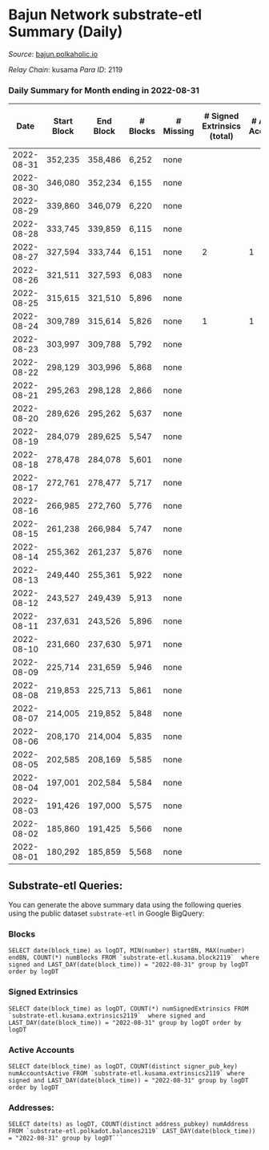 # Bajun Network substrate-etl Summary (Daily)

_Source_: [bajun.polkaholic.io](https://bajun.polkaholic.io)

*Relay Chain*: kusama
*Para ID*: 2119



### Daily Summary for Month ending in 2022-08-31


| Date | Start Block | End Block | # Blocks | # Missing | # Signed Extrinsics (total) | # Active Accounts | # Addresses with Balances | # Events | # Transfers | # XCM Transfers In | # XCM Transfers Out |
| ---- | ----------- | --------- | -------- | --------- | --------------------------- | ----------------- | ------------------------- | -------- | ----------- | ------------------ | ------------------- |
| 2022-08-31 | 352,235 | 358,486 | 6,252 | none |  |  | 7 | 12,511 |   |   |   |
| 2022-08-30 | 346,080 | 352,234 | 6,155 | none |  |  |  | 12,313 |   |   |   |
| 2022-08-29 | 339,860 | 346,079 | 6,220 | none |  |  |  | 12,444 |   |   |   |
| 2022-08-28 | 333,745 | 339,859 | 6,115 | none |  |  |  | 12,233 |   |   |   |
| 2022-08-27 | 327,594 | 333,744 | 6,151 | none | 2 | 1 | 7 | 12,320 | 2  |   |   |
| 2022-08-26 | 321,511 | 327,593 | 6,083 | none |  |  |  | 12,169 |   |   |   |
| 2022-08-25 | 315,615 | 321,510 | 5,896 | none |  |  |  | 11,795 |   |   |   |
| 2022-08-24 | 309,789 | 315,614 | 5,826 | none | 1 | 1 |  | 11,662 | 1  |   |   |
| 2022-08-23 | 303,997 | 309,788 | 5,792 | none |  |  |  | 11,588 |   |   |   |
| 2022-08-22 | 298,129 | 303,996 | 5,868 | none |  |  |  | 11,742 |   |   |   |
| 2022-08-21 | 295,263 | 298,128 | 2,866 | none |  |  |  | 5,733 |   |   |   |
| 2022-08-20 | 289,626 | 295,262 | 5,637 | none |  |  |  | 11,278 |   |   |   |
| 2022-08-19 | 284,079 | 289,625 | 5,547 | none |  |  |  | 11,097 |   |   |   |
| 2022-08-18 | 278,478 | 284,078 | 5,601 | none |  |  |  | 11,205 |   |   |   |
| 2022-08-17 | 272,761 | 278,477 | 5,717 | none |  |  |  | 11,437 |   |   |   |
| 2022-08-16 | 266,985 | 272,760 | 5,776 | none |  |  |  | 11,555 |   |   |   |
| 2022-08-15 | 261,238 | 266,984 | 5,747 | none |  |  |  | 11,497 |   |   |   |
| 2022-08-14 | 255,362 | 261,237 | 5,876 | none |  |  |  | 11,756 |   |   |   |
| 2022-08-13 | 249,440 | 255,361 | 5,922 | none |  |  |  | 11,850 |   |   |   |
| 2022-08-12 | 243,527 | 249,439 | 5,913 | none |  |  |  | 11,829 |   |   |   |
| 2022-08-11 | 237,631 | 243,526 | 5,896 | none |  |  |  | 11,795 |   |   |   |
| 2022-08-10 | 231,660 | 237,630 | 5,971 | none |  |  |  | 11,946 |   |   |   |
| 2022-08-09 | 225,714 | 231,659 | 5,946 | none |  |  |  | 11,895 |   |   |   |
| 2022-08-08 | 219,853 | 225,713 | 5,861 | none |  |  |  | 11,725 |   |   |   |
| 2022-08-07 | 214,005 | 219,852 | 5,848 | none |  |  |  | 11,700 |   |   |   |
| 2022-08-06 | 208,170 | 214,004 | 5,835 | none |  |  |  | 11,673 |   |   |   |
| 2022-08-05 | 202,585 | 208,169 | 5,585 | none |  |  |  | 11,173 |   |   |   |
| 2022-08-04 | 197,001 | 202,584 | 5,584 | none |  |  |  | 11,174 |   |   |   |
| 2022-08-03 | 191,426 | 197,000 | 5,575 | none |  |  |  | 11,153 |   |   |   |
| 2022-08-02 | 185,860 | 191,425 | 5,566 | none |  |  |  | 11,135 |   |   |   |
| 2022-08-01 | 180,292 | 185,859 | 5,568 | none |  |  |  | 11,139 |   |   |   |

## Substrate-etl Queries:
You can generate the above summary data using the following queries using the public dataset `substrate-etl` in Google BigQuery:


### Blocks
```
SELECT date(block_time) as logDT, MIN(number) startBN, MAX(number) endBN, COUNT(*) numBlocks FROM `substrate-etl.kusama.block2119`  where signed and LAST_DAY(date(block_time)) = "2022-08-31" group by logDT order by logDT
```


### Signed Extrinsics
```
SELECT date(block_time) as logDT, COUNT(*) numSignedExtrinsics FROM `substrate-etl.kusama.extrinsics2119`  where signed and LAST_DAY(date(block_time)) = "2022-08-31" group by logDT order by logDT
```


### Active Accounts
```
SELECT date(block_time) as logDT, COUNT(distinct signer_pub_key) numAccountsActive FROM `substrate-etl.kusama.extrinsics2119` where signed and LAST_DAY(date(block_time)) = "2022-08-31" group by logDT order by logDT
```


### Addresses:
```
SELECT date(ts) as logDT, COUNT(distinct address_pubkey) numAddress FROM `substrate-etl.polkadot.balances2119` LAST_DAY(date(block_time)) = "2022-08-31" group by logDT```

